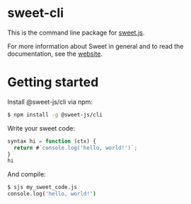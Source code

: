 # sweet-cli

This is the command line package for [sweet.js](https://github.com/sweet-js/sweet.js).

For more information about Sweet in general and to read the documentation, see the [website](http://sweetjs.org).

# Getting started

Install @sweet-js/cli via npm:

```sh
$ npm install -g @sweet-js/cli
```

Write your sweet code:

```js
syntax hi = function (ctx) {
  return #`console.log('hello, world!')`;
}
hi
```

And compile:

```sh
$ sjs my_sweet_code.js
console.log('hello, world!')
```
